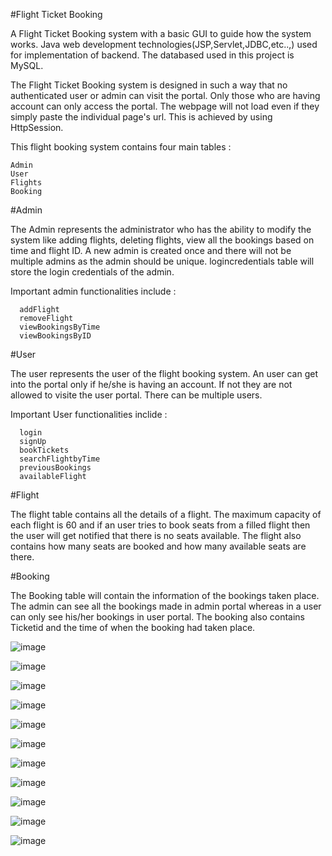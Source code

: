#Flight Ticket Booking

A Flight Ticket Booking system with a basic GUI to guide how the system works.
Java web development technologies(JSP,Servlet,JDBC,etc..,) used for implementation of backend.
The databased used in this project is MySQL.

The Flight Ticket Booking system is designed in such a way that no authenticated user or admin can visit the portal. Only those who are having account can only access the portal. The webpage will not load even if they simply paste the individual page's url. This is achieved by using HttpSession.


This flight booking system contains four main tables :

    Admin 
    User
    Flights
    Booking
    
#Admin

   The Admin represents the administrator who has the ability to modify the system like adding flights, deleting flights, view all the bookings based on time and flight ID. A new admin is created once and there will not be multiple admins as the admin should be unique. logincredentials table will store the login credentials of the admin.
   
 Important admin functionalities include :
 
      addFlight
      removeFlight
      viewBookingsByTime
      viewBookingsByID
      
#User
  
  The user represents the user of the flight booking system. An user can get into the portal only if he/she is having an account. If not they are not allowed to visite the user portal. There can be multiple users. 
  
  
Important User functionalities inclide :

      login
      signUp
      bookTickets
      searchFlightbyTime
      previousBookings
      availableFlight

#Flight
  
  
  The flight table contains all the details of a flight. The maximum capacity of each flight is 60 and if an user tries to book seats from a filled flight then the user will get notified that there is no seats available. The flight also contains how many seats are booked and how many available seats are there.
  
  
#Booking

   The Booking table will contain the information of the bookings taken place. The admin can see all the bookings made in admin portal whereas in a user can only see his/her bookings in user portal. The booking also contains Ticketid and the time of when the booking had taken place.
   
   ![image](https://github.com/Abinaya1805/Flight-Ticket-Booking/assets/93873088/aff77118-79be-41a5-b2f8-0f0ae122b5b4)

   
   ![image](https://github.com/Abinaya1805/Flight-Ticket-Booking/assets/93873088/34ac7b97-e234-4f31-bced-9e1f2405e907)


   
 ![image](https://github.com/Abinaya1805/Flight-Ticket-Booking/assets/93873088/60e9aa51-e3b3-4b41-bf92-1e931b9805d4)

 
![image](https://github.com/Abinaya1805/Flight-Ticket-Booking/assets/93873088/ff26d09b-e181-4f43-8947-4bae426a3d7c)


![image](https://github.com/Abinaya1805/Flight-Ticket-Booking/assets/93873088/d96ea27c-8088-47ba-a395-473fa84a142f)



![image](https://github.com/Abinaya1805/Flight-Ticket-Booking/assets/93873088/ce33d6d0-2372-4b7a-b543-60206b27bdee)


![image](https://github.com/Abinaya1805/Flight-Ticket-Booking/assets/93873088/437dc1e9-0843-47bb-9f58-a23dde8d9d98)



![image](https://github.com/Abinaya1805/Flight-Ticket-Booking/assets/93873088/9023fbde-8cb9-4f9d-9dc1-fdaaebd519e3)



![image](https://github.com/Abinaya1805/Flight-Ticket-Booking/assets/93873088/330ee59a-54dc-4bb1-9b4d-967ce614e7b6)


![image](https://github.com/Abinaya1805/Flight-Ticket-Booking/assets/93873088/a1f81ed5-93a1-4511-b502-be1948743a87)


![image](https://github.com/Abinaya1805/Flight-Ticket-Booking/assets/93873088/4243ca1d-9550-4a50-9530-0f4578ea5578)
